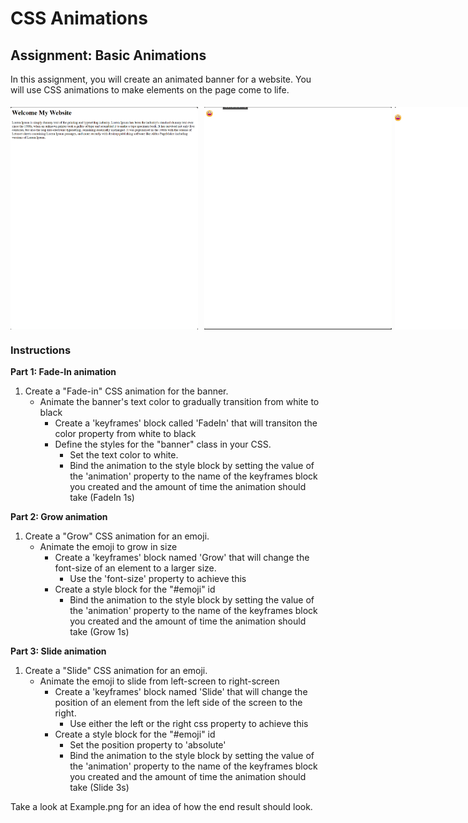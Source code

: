 # CSS Animations

## Assignment: Basic Animations

In this assignment, you will create an animated banner for a website. You will use CSS animations to make elements on the page come to life.

<div style="display: flex; flex-direction: column; justify-content: center;  align-items: center;
">
  <div style="display: flex; ">
    <img src="./Example/Part1.gif" width="300" style="margin-right: 1%; margin-top: 1%"/> 
    <img src="./Example/Part2.gif" width="300" style="margin-left: 1%; margin-top: 1%" />
    <img src="./Example/Part3.gif" width="300" style="margin-left: 1%; margin-top: 1%" />
  </div>
</div>

### Instructions


**Part 1: Fade-In animation**
1. Create a "Fade-in" CSS animation for the banner.
   - Animate the banner's text color to gradually transition from white to black
     - Create a 'keyframes' block called 'FadeIn' that will transiton the color property from white to black
     - Define the styles for the "banner" class in your CSS. 
       - Set the text color to white.
       - Bind the animation to the style block by setting the value of the 'animation' property to the name of the keyframes block you created and the amount of time the animation should take  (FadeIn 1s)

**Part 2: Grow animation**
1. Create a "Grow" CSS animation for an emoji.
    - Animate the emoji to grow in size 
       - Create a 'keyframes' block named 'Grow' that will change the font-size of an element to a larger size.
         - Use the 'font-size' property to achieve this 
      - Create a style block for the "#emoji" id
        - Bind the animation to the style block by setting the value of the 'animation' property to the name of the keyframes block you created and the amount of time the animation should take (Grow 1s)


**Part 3: Slide animation**
1. Create a "Slide" CSS animation for an emoji.
    - Animate the emoji to slide from left-screen to right-screen
       - Create a 'keyframes' block named 'Slide' that will change the position of an element from the left side of the screen to the right.
         - Use either the left or the right css property to achieve this 
      - Create a style block for the "#emoji" id
        - Set the position property to 'absolute'
        - Bind the animation to the style block by setting the value of the 'animation' property to the name of the keyframes block you created and the amount of time the animation should take (Slide 3s)



Take a look at Example.png for an idea of how the end result should look.